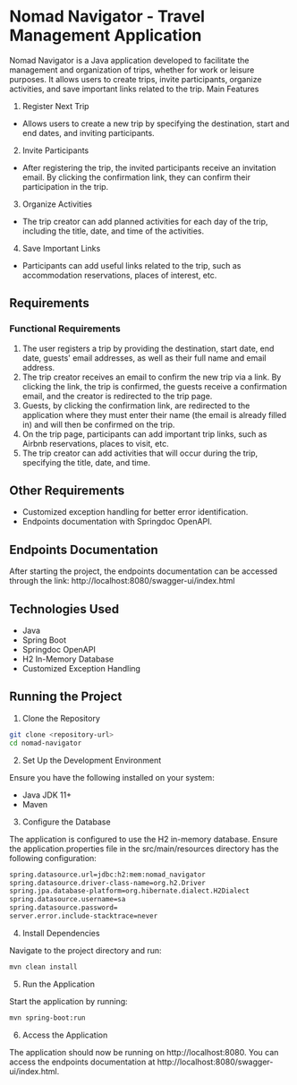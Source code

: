 # Nomad Navigator - Travel Management Application

Nomad Navigator is a Java application developed to facilitate the management and organization of trips, whether for work or leisure purposes. It allows users to create trips, invite participants, organize activities, and save important links related to the trip.
Main Features

1. Register Next Trip

- Allows users to create a new trip by specifying the destination, start and end dates, and inviting participants.

2. Invite Participants

- After registering the trip, the invited participants receive an invitation email. By clicking the confirmation link, they can confirm their participation in the trip.

3. Organize Activities

- The trip creator can add planned activities for each day of the trip, including the title, date, and time of the activities.

4. Save Important Links

- Participants can add useful links related to the trip, such as accommodation reservations, places of interest, etc.

## Requirements
### Functional Requirements

1. The user registers a trip by providing the destination, start date, end date, guests' email addresses, as well as their full name and email address.
2. The trip creator receives an email to confirm the new trip via a link. By clicking the link, the trip is confirmed, the guests receive a confirmation email, and the creator is redirected to the trip page.
3. Guests, by clicking the confirmation link, are redirected to the application where they must enter their name (the email is already filled in) and will then be confirmed on the trip.
4. On the trip page, participants can add important trip links, such as Airbnb reservations, places to visit, etc.
5. The trip creator can add activities that will occur during the trip, specifying the title, date, and time.

## Other Requirements

- Customized exception handling for better error identification.
- Endpoints documentation with Springdoc OpenAPI.

## Endpoints Documentation

After starting the project, the endpoints documentation can be accessed through the link: http://localhost:8080/swagger-ui/index.html

## Technologies Used

- Java
- Spring Boot
- Springdoc OpenAPI
- H2 In-Memory Database
- Customized Exception Handling

## Running the Project

1. Clone the Repository

```bash
git clone <repository-url>
cd nomad-navigator
```

2. Set Up the Development Environment

Ensure you have the following installed on your system:

- Java JDK 11+
- Maven

3. Configure the Database

The application is configured to use the H2 in-memory database. Ensure the application.properties file in the src/main/resources directory has the following configuration:

```bash
spring.datasource.url=jdbc:h2:mem:nomad_navigator
spring.datasource.driver-class-name=org.h2.Driver
spring.jpa.database-platform=org.hibernate.dialect.H2Dialect
spring.datasource.username=sa
spring.datasource.password=
server.error.include-stacktrace=never
```

4. Install Dependencies

Navigate to the project directory and run:

```bash
mvn clean install
```

5. Run the Application

Start the application by running:

```bash
mvn spring-boot:run
```

6. Access the Application

The application should now be running on http://localhost:8080. You can access the endpoints documentation at http://localhost:8080/swagger-ui/index.html.
